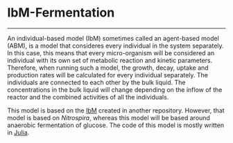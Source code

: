 # IbM-Fermentation
---
An individual-based model (IbM) sometimes called an agent-based model (ABM), is a model that consideres every individual in the system separately.
In this case, this means that every micro-organism will be considered an individual with its own set of metabolic reaction and kinetic parameters.
Therefore, when running such a model, the growth, decay, uptake and production rates will be calculated for every individual separately.
The individuals are connected to each other by the bulk liquid. The concentrations in the bulk liquid will change depending on the 
inflow of the reactor and the combined activities of all the individuals.

This model is based on the [IbM](https://github.com/Computational-Platform-IbM/IbM) created in another repository. However, that model is based on _Nitrospira_, whereas this model will be based around
anaerobic fermentation of glucose. The code of this model is mostly written in [Julia](https://julialang.org/).
